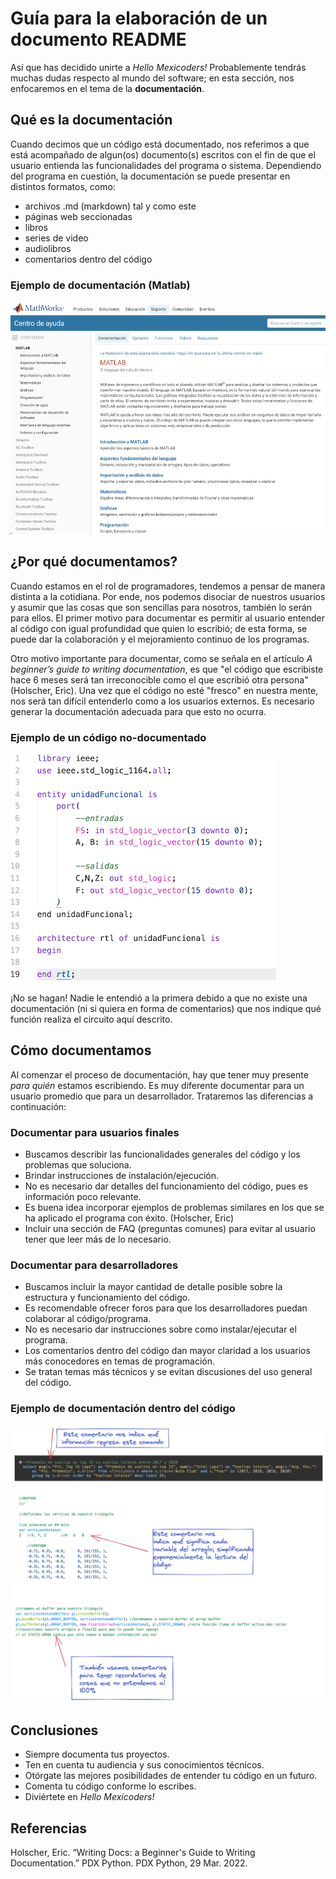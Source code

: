 # Guía para la elaboración de un documento README

Así que has decidido unirte a *Hello Mexicoders!* Probablemente tendrás muchas dudas respecto al mundo del software; en esta sección, nos enfocaremos en el tema de la **documentación**. 

## Qué es la documentación 

Cuando decimos que un código está documentado, nos referimos a que está acompañado de algun(os) documento(s) escritos con el fin de que el usuario entienda las funcionalidades del programa o sistema. Dependiendo del programa en cuestión, la documentación se puede presentar en distintos formatos, como: 

- archivos .md (markdown) tal y como este
- páginas web seccionadas 
- libros 
- series de video
- audiolibros
- comentarios dentro del código 

### Ejemplo de documentación (Matlab)


![matlab](./pics/docMatlab.png)


## ¿Por qué documentamos?

Cuando estamos en el rol de programadores, tendemos a pensar de manera distinta a la cotidiana. Por ende, nos podemos disociar de nuestros usuarios y asumir que las cosas que son sencillas para nosotros, también lo serán para ellos. El primer motivo para documentar es permitir al usuario entender al código con igual profundidad que quien lo escribió; de esta forma, se puede dar la colaboración y el mejoramiento continuo de los programas. 

Otro motivo importante para documentar, como se señala en el artículo *A beginner’s guide to writing documentation*, es que "el código que escribiste hace 6 meses será tan irreconocible como el que escribió otra persona" (Holscher, Eric). Una vez que el código no esté "fresco" en nuestra mente, nos será tan difícil entenderlo como a los usuarios externos. Es necesario generar la documentación adecuada para que esto no ocurra. 

### Ejemplo de un código no-documentado 

![unidadFuncional](./pics/unidadFuncional.png)

¡No se hagan! Nadie le entendió a la primera debido a que no existe una documentación (ni si quiera en forma de comentarios) que nos indique qué función realiza el circuito aquí descrito. 

## Cómo documentamos 

Al comenzar el proceso de documentación, hay que tener muy presente *para quién* estamos escribiendo. Es muy diferente documentar para un usuario promedio que para un desarrollador. Trataremos las diferencias a continuación: 

### Documentar para usuarios finales 

- Buscamos describir las funcionalidades generales del código y los problemas que soluciona. 
- Brindar instrucciones de instalación/ejecución. 
- No es necesario dar detalles del funcionamiento del código, pues es información poco relevante. 
- Es buena idea incorporar ejemplos de problemas similares en los que se ha aplicado el programa con éxito. (Holscher, Eric) 
- Incluir una sección de FAQ (preguntas comunes) para evitar al usuario tener que leer más de lo necesario. 

### Documentar para desarrolladores 

- Buscamos incluir la mayor cantidad de detalle posible sobre la estructura y funcionamiento del código. 
- Es recomendable ofrecer foros para que los desarrolladores puedan colaborar al código/programa. 
- No es necesario dar instrucciones sobre como instalar/ejecutar el programa. 
- Los comentarios dentro del código dan mayor claridad a los usuarios más conocedores en temas de programación. 
- Se tratan temas más técnicos y se evitan discusiones del uso general del código. 

### Ejemplo de documentación dentro del código

![diagrama](./pics/diagrama.png)

## Conclusiones 

- Siempre documenta tus proyectos. 
- Ten en cuenta tu audiencia y sus conocimientos técnicos.
- Otórgate las mejores posibilidades de entender tu código en un futuro. 
- Comenta tu código conforme lo escribes. 
- Diviértete en *Hello Mexicoders!*

## Referencias 

Holscher, Eric. “Writing Docs: a Beginner's Guide to Writing Documentation.” PDX Python. PDX Python, 29 Mar. 2022. 